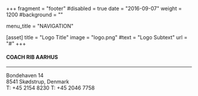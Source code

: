 +++
fragment = "footer"
#disabled = true
date = "2016-09-07"
weight = 1200
#background = ""

menu_title = "NAVIGATION"

[asset]
  title = "Logo Title"
  image = "logo.png"
  #text = "Logo Subtext"
  url = "#"
+++

#### COACH RIB AARHUS
___
Bondehaven 14<br/>
8541 Skødstrup, Denmark<br/>
T: +45 2154 8230
T: +45 2046 7758